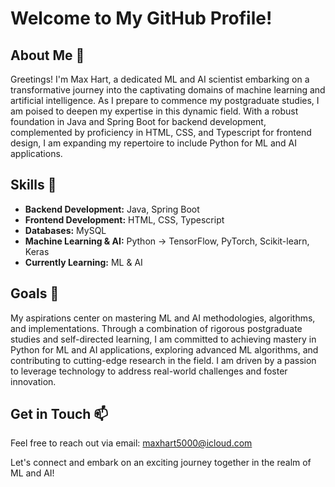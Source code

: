 # Welcome to My GitHub Profile!

## About Me 👋
Greetings! I'm Max Hart, a dedicated ML and AI scientist embarking on a transformative journey into the captivating domains of machine learning and artificial intelligence. As I prepare to commence my postgraduate studies, I am poised to deepen my expertise in this dynamic field. With a robust foundation in Java and Spring Boot for backend development, complemented by proficiency in HTML, CSS, and Typescript for frontend design, I am expanding my repertoire to include Python for ML and AI applications.

## Skills 🧠
- **Backend Development:** Java, Spring Boot
- **Frontend Development:** HTML, CSS, Typescript
- **Databases:** MySQL
- **Machine Learning & AI:** Python -> TensorFlow, PyTorch, Scikit-learn, Keras
- **Currently Learning:** ML & AI

## Goals 🌟
My aspirations center on mastering ML and AI methodologies, algorithms, and implementations. Through a combination of rigorous postgraduate studies and self-directed learning, I am committed to achieving mastery in Python for ML and AI applications, exploring advanced ML algorithms, and contributing to cutting-edge research in the field. I am driven by a passion to leverage technology to address real-world challenges and foster innovation.

## Get in Touch 📫
Feel free to reach out via email: maxhart5000@icloud.com

Let's connect and embark on an exciting journey together in the realm of ML and AI!
